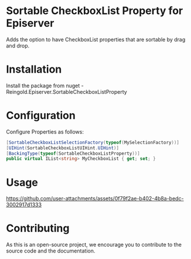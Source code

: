 # Sortable CheckboxList Property for Episerver
Adds the option to have CheckboxList properties that are sortable by drag and drop.

# Installation
Install the package from nuget - Reingold.Episerver.SortableCheckboxListProperty

# Configuration
Configure Properties as follows:
```csharp
[SortableCheckboxListSelectionFactory(typeof(MySelectionFactory))]
[UIHint(SortableCheckboxListUIHint.UIHint)]
[BackingType(typeof(SortableCheckboxListProperty))]
public virtual IList<string> MyCheckboxList { get; set; }
```
# Usage
https://github.com/user-attachments/assets/0f79f2ae-b402-4b8a-bedc-3002917d1333



# Contributing
As this is an open-source project, we encourage you to contribute to the source code and the documentation. 

